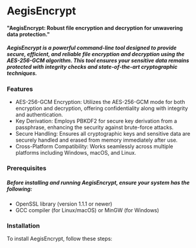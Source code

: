 # AegisEncrypt
#### "AegisEncrypt: Robust file encryption and decryption for unwavering data protection."
##### AegisEncrypt is a powerful command-line tool designed to provide secure, efficient, and reliable file encryption and decryption using the AES-256-GCM algorithm. This tool ensures your sensitive data remains protected with integrity checks and state-of-the-art cryptographic techniques.

### Features
- AES-256-GCM Encryption: Utilizes the AES-256-GCM mode for both encryption and decryption, offering confidentiality along with integrity and authentication.
- Key Derivation: Employs PBKDF2 for secure key derivation from a passphrase, enhancing the security against brute-force attacks.
- Secure Handling: Ensures all cryptographic keys and sensitive data are securely handled and erased from memory immediately after use.
- Cross-Platform Compatibility: Works seamlessly across multiple platforms including Windows, macOS, and Linux.
  
### Prerequisites
##### Before installing and running AegisEncrypt, ensure your system has the following:

- OpenSSL library (version 1.1.1 or newer)
- GCC compiler (for Linux/macOS) or MinGW (for Windows)

### Installation
To install AegisEncrypt, follow these steps:

